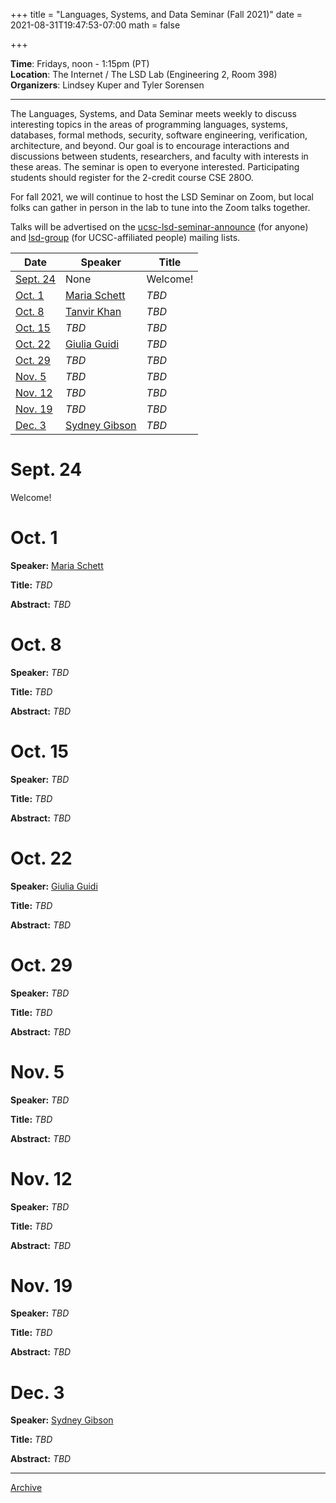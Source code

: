 +++
title = "Languages, Systems, and Data Seminar (Fall 2021)"
date = 2021-08-31T19:47:53-07:00
math = false

+++

**Time**: Fridays, noon - 1:15pm (PT) <br />
**Location**: The Internet / The LSD Lab (Engineering 2, Room 398) <br />
**Organizers**: Lindsey Kuper and Tyler Sorensen <br />

---

The Languages, Systems, and Data Seminar meets weekly to discuss interesting topics in the areas of programming languages, systems, databases, formal methods, security, software engineering, verification, architecture, and beyond.  Our goal is to encourage interactions and discussions between students, researchers, and faculty with interests in these areas.  The seminar is open to everyone interested.  Participating students should register for the 2-credit course CSE 280O.

For fall 2021, we will continue to host the LSD Seminar on Zoom, but local folks can gather in person in the lab to tune into the Zoom talks together.

Talks will be advertised on the [ucsc-lsd-seminar-announce](https://groups.google.com/g/ucsc-lsd-seminar-announce) (for anyone) and [lsd-group](https://groups.google.com/a/ucsc.edu/g/lsd-group/members) (for UCSC-affiliated people) mailing lists.

| Date                | Speaker                                                               | Title                                                             |
|-------              |---------                                                              |---------                                                          |
| [Sept. 24](#sept-24)| None                                                                  | Welcome!                                                          |
| [Oct. 1](#oct-1)    | [Maria Schett](https://maria-a-schett.net/)                           | _TBD_                                                             |
| [Oct. 8](#oct-8)    | [Tanvir Khan](https://web.eecs.umich.edu/~takh/)                      | _TBD_                                                             |
| [Oct. 15](#oct-15)  | _TBD_                                                                 | _TBD_                                                             |
| [Oct. 22](#oct-22)  | [Giulia Guidi](https://giuliaguidi.github.io/)                        | _TBD_                                                             |
| [Oct. 29](#oct-29)  | _TBD_                                                                 | _TBD_                                                             |
| [Nov. 5](#nov-5)    | _TBD_                                                                 | _TBD_                                                             |
| [Nov. 12](#nov-12)  | _TBD_                                                                 | _TBD_                                                             |
| [Nov. 19](#nov-19)  | _TBD_                                                                 | _TBD_                                                             |
| [Dec. 3](#dec-3)    | [Sydney Gibson](https://sydgibs.com/)                                 | _TBD_                                                             |

# Sept. 24

Welcome!

# Oct. 1

**Speaker:**  [Maria Schett](https://maria-a-schett.net/)

**Title:** _TBD_

**Abstract:** _TBD_

# Oct. 8

**Speaker:**  _TBD_

**Title:** _TBD_

**Abstract:** _TBD_

# Oct. 15

**Speaker:**  _TBD_

**Title:** _TBD_

**Abstract:** _TBD_

# Oct. 22

**Speaker:**  [Giulia Guidi](https://giuliaguidi.github.io/)

**Title:** _TBD_

**Abstract:** _TBD_

# Oct. 29

**Speaker:**  _TBD_

**Title:** _TBD_

**Abstract:** _TBD_

# Nov. 5

**Speaker:**  _TBD_

**Title:** _TBD_

**Abstract:** _TBD_

# Nov. 12

**Speaker:**  _TBD_

**Title:** _TBD_

**Abstract:** _TBD_

# Nov. 19

**Speaker:**  _TBD_

**Title:** _TBD_

**Abstract:** _TBD_

# Dec. 3

**Speaker:**  [Sydney Gibson](https://sydgibs.com/)

**Title:** _TBD_

**Abstract:** _TBD_

---


[Archive](../)
